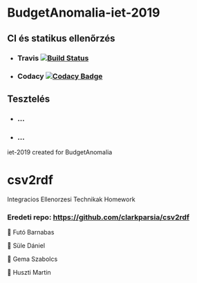 # BudgetAnomalia-iet-2019

## CI és statikus ellenőrzés

- ### Travis [![Build Status](https://travis-ci.org/BME-MIT-IET/BudgetAnomalia-iet-2019.svg?branch=master)](https://travis-ci.org/BME-MIT-IET/BudgetAnomalia-iet-2019)

- ### Codacy [![Codacy Badge](https://api.codacy.com/project/badge/Grade/0283f198f7444bd9b379e649fa6f08ab)](https://app.codacy.com/app/futobarna/BudgetAnomalia-iet-2019?utm_source=github.com&utm_medium=referral&utm_content=BME-MIT-IET/BudgetAnomalia-iet-2019&utm_campaign=Badge_Grade_Dashboard)

## Tesztelés

- ### ...
- ### ...


iet-2019 created for BudgetAnomalia

# csv2rdf
Integracios Ellenorzesi Technikak Homework

### Eredeti repo: https://github.com/clarkparsia/csv2rdf

🐧  Futó Barnabas

🎃  Süle Dániel

🐥  Gema Szabolcs

🐷  Huszti Martin
